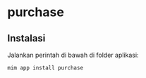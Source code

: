 # purchase

## Instalasi

Jalankan perintah di bawah di folder aplikasi:

```
mim app install purchase
```
